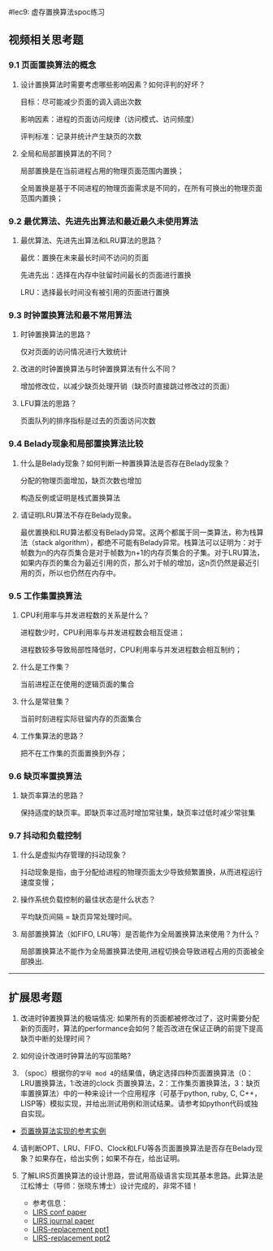 #lec9: 虚存置换算法spoc练习

## 视频相关思考题

### 9.1 页面置换算法的概念

1. 设计置换算法时需要考虑哪些影响因素？如何评判的好坏？

   目标：尽可能减少页面的调入调出次数

   影响因素：进程的页面访问规律（访问模式、访问频度）

   评判标准：记录并统计产生缺页的次数

2. 全局和局部置换算法的不同？

   局部置换是在当前进程占用的物理页面范围内置换；

   全局置换是基于不同进程的物理页面需求是不同的，在所有可换出的物理页面范围内置换；

### 9.2 最优算法、先进先出算法和最近最久未使用算法

1. 最优算法、先进先出算法和LRU算法的思路？

   最优：置换在未来最长时间不访问的页面

   先进先出：选择在内存中驻留时间最长的页面进行置换

   LRU：选择最长时间没有被引用的页面进行置换

### 9.3 时钟置换算法和最不常用算法

1. 时钟置换算法的思路？

   仅对页面的访问情况进行大致统计

2. 改进的时钟置换算法与时钟置换算法有什么不同？

   增加修改位，以减少缺页处理开销（缺页时直接跳过修改过的页面）

3. LFU算法的思路？

   页面队列的排序指标是过去的页面访问次数


### 9.4 Belady现象和局部置换算法比较

1. 什么是Belady现象？如何判断一种置换算法是否存在Belady现象？

   分配的物理页面增加，缺页次数也增加

   构造反例或证明是栈式置换算法

2. 请证明LRU算法不存在Belady现象。

   最优置换和LRU算法都没有Belady异常。这两个都属于同一类算法，称为栈算法（stack algorithm），都绝不可能有Belady异常。栈算法可以证明为：对于帧数为n的内存页集合是对于帧数为n+1的内存页集合的子集。对于LRU算法，如果内存页的集合为最近引用的页，那么对于帧的增加，这n页仍然是最近引用的页，所以也仍然在内存中。

### 9.5 工作集置换算法

1. CPU利用率与并发进程数的关系是什么？

   进程数少时，CPU利用率与并发进程数会相互促进；

   进程数较多导致局部性降低时，CPU利用率与并发进程数会相互制约；

2. 什么是工作集？

   当前进程正在使用的逻辑页面的集合

3. 什么是常驻集？

   当前时刻进程实际驻留内存的页面集合

4. 工作集算法的思路？

   把不在工作集的页面置换到外存；

### 9.6 缺页率置换算法

1. 缺页率算法的思路？

   保持适度的缺页率。即缺页率过高时增加常驻集，缺页率过低时减少常驻集

### 9.7 抖动和负载控制

1. 什么是虚拟内存管理的抖动现象？

   抖动现象是指，由于分配给进程的物理页面太少导致频繁置换，从而进程运行速度变慢；

2. 操作系统负载控制的最佳状态是什么状态？

   平均缺页间隔 = 缺页异常处理时间。

3. 局部置换算法（如FIFO, LRU等）是否能作为全局置换算法来使用？为什么？

   局部置换算法不能作为全局置换算法使用,进程切换会导致进程占用的页面被全部换出.

----

## 扩展思考题

1.  改进时钟置换算法的极端情况: 如果所有的页面都被修改过了，这时需要分配新的页面时，算法的performance会如何？能否改进在保证正确的前提下提高缺页中断的处理时间？

2.  如何设计改进时钟算法的写回策略?

3. （spoc）根据你的`学号 mod 4`的结果值，确定选择四种页面置换算法（0：LRU置换算法，1:改进的clock 页置换算法，2：工作集页置换算法，3：缺页率置换算法）中的一种来设计一个应用程序（可基于python, ruby, C, C++，LISP等）模拟实现，并给出测试用例和测试结果。请参考如python代码或独自实现。
 - [页置换算法实现的参考实例](https://github.com/chyyuu/ucore_lab/blob/master/related_info/lab3/page-replacement-policy.py)     

4. 请判断OPT、LRU、FIFO、Clock和LFU等各页面置换算法是否存在Belady现象？如果存在，给出实例；如果不存在，给出证明。

5. 了解LIRS页置换算法的设计思路，尝试用高级语言实现其基本思路。此算法是江松博士（导师：张晓东博士）设计完成的，非常不错！
	- 参考信息：
 	- [LIRS conf paper](http://www.ece.eng.wayne.edu/~sjiang/pubs/papers/jiang02_LIRS.pdf)
	 - [LIRS journal paper](http://www.ece.eng.wayne.edu/~sjiang/pubs/papers/jiang05_LIRS.pdf)
	 - [LIRS-replacement ppt1](http://dragonstar.ict.ac.cn/course_09/XD_Zhang/(6)-LIRS-replacement.pdf)
	 - [LIRS-replacement ppt2](http://www.ece.eng.wayne.edu/~sjiang/Projects/LIRS/sig02.ppt)
